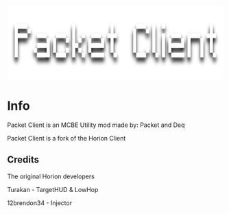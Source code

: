 <p align="center">
	<img width="755" height="175" src="assets/images/logo.png">
</p>

# Info
Packet Client is an MCBE Utility mod made by: Packet and Deq

Packet Client is a fork of the Horion Client


## Credits

The original Horion developers

Turakan - TargetHUD & LowHop

12brendon34 - Injector
